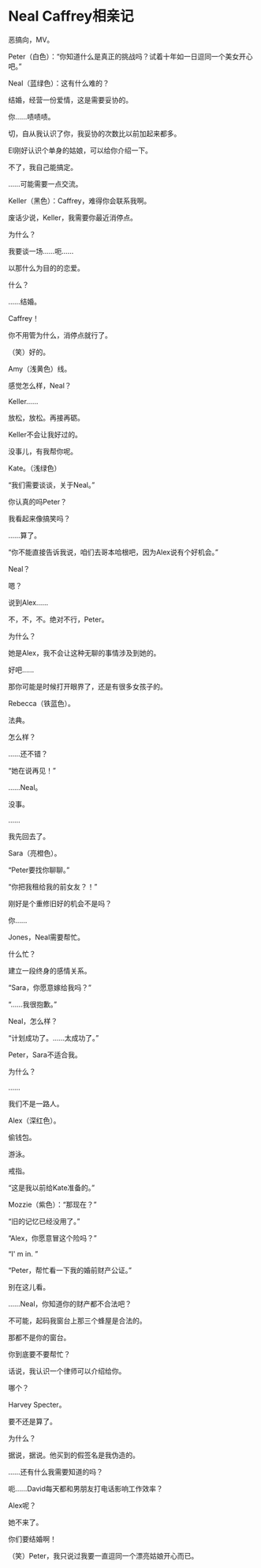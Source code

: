 # Neal Caffrey相亲记

恶搞向，MV。



Peter（白色）：“你知道什么是真正的挑战吗？试着十年如一日逗同一个美女开心吧。”

Neal（蓝绿色）：这有什么难的？

结婚，经营一份爱情，这是需要妥协的。

你……啧啧啧。

切，自从我认识了你，我妥协的次数比以前加起来都多。

El刚好认识个单身的姑娘，可以给你介绍一下。

不了，我自己能搞定。

……可能需要一点交流。



Keller（黑色）：Caffrey，难得你会联系我啊。

废话少说，Keller，我需要你最近消停点。

为什么？

我要谈一场……呃……

以那什么为目的的恋爱。

什么？

……结婚。

Caffrey！

你不用管为什么，消停点就行了。

（笑）好的。



Amy（浅黄色）线。



感觉怎么样，Neal？

Keller……

放松，放松。再接再砺。

Keller不会让我好过的。

没事儿，有我帮你呢。



Kate。（浅绿色）

“我们需要谈谈，关于Neal。”

你认真的吗Peter？

我看起来像搞笑吗？

……算了。

“你不能直接告诉我说，咱们去哥本哈根吧，因为Alex说有个好机会。”



Neal？

嗯？

说到Alex……

不，不，不。绝对不行，Peter。

为什么？

她是Alex，我不会让这种无聊的事情涉及到她的。

好吧……

那你可能是时候打开眼界了，还是有很多女孩子的。



Rebecca（铁蓝色）。

法典。

怎么样？

……还不错？

“她在说再见！”

……Neal。

没事。

……

我先回去了。



Sara（亮橙色）。

“Peter要找你聊聊。”

“你把我租给我的前女友？！”

刚好是个重修旧好的机会不是吗？

你……

Jones，Neal需要帮忙。

什么忙？

建立一段终身的感情关系。

“Sara，你愿意嫁给我吗？”

“……我很抱歉。”



Neal，怎么样？

“计划成功了。……太成功了。”

Peter，Sara不适合我。

为什么？

……

我们不是一路人。



Alex（深红色）。

偷钱包。

游泳。

戒指。

“这是我以前给Kate准备的。”

Mozzie（紫色）：“那现在？”

“旧的记忆已经没用了。”

“Alex，你愿意冒这个险吗？”

“I' m in. ”

“Peter，帮忙看一下我的婚前财产公证。”

别在这儿看。

……Neal，你知道你的财产都不合法吧？

不可能，起码我窗台上那三个蜂屋是合法的。

那都不是你的窗台。

你到底要不要帮忙？

话说，我认识一个律师可以介绍给你。

哪个？

Harvey Specter。

要不还是算了。

为什么？

据说，据说。他买到的假签名是我伪造的。

……还有什么我需要知道的吗？

呃……David每天都和男朋友打电话影响工作效率？



Alex呢？

她不来了。

你们要结婚啊！

（笑）Peter，我只说过我要一直逗同一个漂亮姑娘开心而已。

